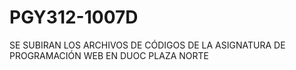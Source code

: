 # PGY312-1007D
SE SUBIRAN LOS ARCHIVOS DE CÓDIGOS DE LA ASIGNATURA DE PROGRAMACIÓN WEB EN DUOC PLAZA NORTE
